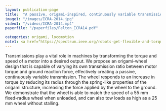 ```yaml
---
layout: publication-page
title:  "A passive, origami-inspired, continuously variable transmission"
image1: "/images/ICRA-2014.jpg"
video1: "/videos/ICRA-2014.mp4"
paperfile: "/paperfiles/Felton_ICRA14.pdf"

categories: origami, locomotion
note1: <a href="https://spectrum.ieee.org/robots-get-flexible-and-torqued-up-with-deformable-origami-wheels">IEEE Spectrum</a>
---
```


Transmissions play a vital role in machines by transforming the torque and speed of a motor into a desired output. We propose an origami-wheel design that is capable of varying its own transmission ratio between motor torque and ground reaction force, effectively creating a passive, continuously variable transmission. The wheel responds to an increase in torque by reducing its radius through the spring-like properties of the origami structure, increasing the force applied by the wheel to the ground. We demonstrate that the wheel is able to match the speed of a 55 mm fixed-radius wheel when unloaded, and can also tow loads as high as a 25 mm wheel without stalling.